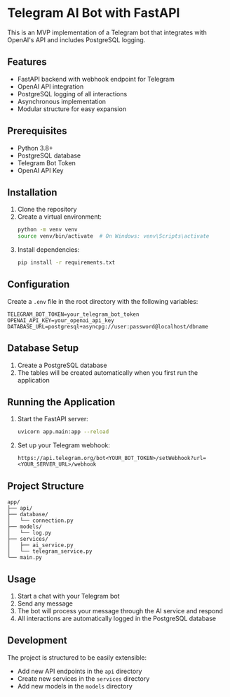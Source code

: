# Telegram AI Bot with FastAPI

This is an MVP implementation of a Telegram bot that integrates with OpenAI's API and includes PostgreSQL logging.

## Features

- FastAPI backend with webhook endpoint for Telegram
- OpenAI API integration
- PostgreSQL logging of all interactions
- Asynchronous implementation
- Modular structure for easy expansion

## Prerequisites

- Python 3.8+
- PostgreSQL database
- Telegram Bot Token
- OpenAI API Key

## Installation

1. Clone the repository
2. Create a virtual environment:
   ```bash
   python -m venv venv
   source venv/bin/activate  # On Windows: venv\Scripts\activate
   ```
3. Install dependencies:
   ```bash
   pip install -r requirements.txt
   ```

## Configuration

Create a `.env` file in the root directory with the following variables:

```env
TELEGRAM_BOT_TOKEN=your_telegram_bot_token
OPENAI_API_KEY=your_openai_api_key
DATABASE_URL=postgresql+asyncpg://user:password@localhost/dbname
```

## Database Setup

1. Create a PostgreSQL database
2. The tables will be created automatically when you first run the application

## Running the Application

1. Start the FastAPI server:
   ```bash
   uvicorn app.main:app --reload
   ```

2. Set up your Telegram webhook:
   ```
   https://api.telegram.org/bot<YOUR_BOT_TOKEN>/setWebhook?url=<YOUR_SERVER_URL>/webhook
   ```

## Project Structure

```
app/
├── api/
├── database/
│   └── connection.py
├── models/
│   └── log.py
├── services/
│   ├── ai_service.py
│   └── telegram_service.py
└── main.py
```

## Usage

1. Start a chat with your Telegram bot
2. Send any message
3. The bot will process your message through the AI service and respond
4. All interactions are automatically logged in the PostgreSQL database

## Development

The project is structured to be easily extensible:
- Add new API endpoints in the `api` directory
- Create new services in the `services` directory
- Add new models in the `models` directory
